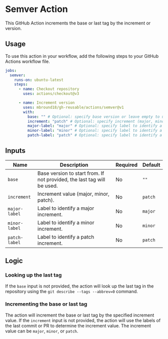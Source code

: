 # Semver Action

This GitHub Action increments the base or last tag by the increment or version.

## Usage

To use this action in your workflow, add the following steps to your GitHub Actions workflow file.

```yaml
jobs:
  semver:
    runs-on: ubuntu-latest
    steps:
      - name: Checkout repository
        uses: actions/checkout@v3

      - name: Increment version
        uses: mbround18/gh-reusable/actions/semver@v1
        with:
          base: "" # Optional: specify base version or leave empty to use the last tag
          increment: "patch" # Optional: specify increment (major, minor, patch)
          major-label: "major" # Optional: specify label to identify a major increment
          minor-label: "minor" # Optional: specify label to identify a minor increment
          patch-label: "patch" # Optional: specify label to identify a patch increment
```

## Inputs

| Name         | Description                                                                 | Required | Default |
|--------------|-----------------------------------------------------------------------------|----------|---------|
| `base`       | Base version to start from. If not provided, the last tag will be used.     | No       | `""`    |
| `increment`  | Increment value (major, minor, patch).                                      | No       | `patch` |
| `major-label`| Label to identify a major increment.                                        | No       | `major` |
| `minor-label`| Label to identify a minor increment.                                        | No       | `minor` |
| `patch-label`| Label to identify a patch increment.                                        | No       | `patch` |

## Logic

### Looking up the last tag

If the `base` input is not provided, the action will look up the last tag in the repository using the `git describe --tags --abbrev=0` command.

### Incrementing the base or last tag

The action will increment the base or last tag by the specified increment value. If the `increment` input is not provided, the action will use the labels of the last commit or PR to determine the increment value. The increment value can be `major`, `minor`, or `patch`.
